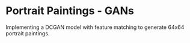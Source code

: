 # Portrait Paintings - GANs
Implementing a DCGAN model with feature matching to generate 64x64 portrait paintings.
